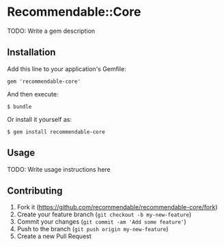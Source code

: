 # Recommendable::Core

TODO: Write a gem description

## Installation

Add this line to your application's Gemfile:

    gem 'recommendable-core'

And then execute:

    $ bundle

Or install it yourself as:

    $ gem install recommendable-core

## Usage

TODO: Write usage instructions here

## Contributing

1. Fork it (https://github.com/recommendable/recommendable-core/fork)
2. Create your feature branch (`git checkout -b my-new-feature`)
3. Commit your changes (`git commit -am 'Add some feature'`)
4. Push to the branch (`git push origin my-new-feature`)
5. Create a new Pull Request
